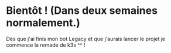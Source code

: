 # Bientôt ! (Dans deux semaines normalement.)
Dès que j'ai finis mon bot Legacy et que j'aurais lancer le projet je commence la remade de k3s ^^ !
